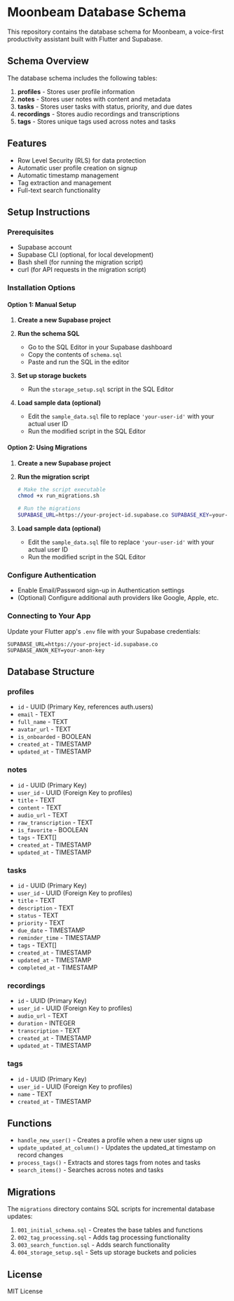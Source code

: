 # Moonbeam Database Schema

This repository contains the database schema for Moonbeam, a voice-first productivity assistant built with Flutter and Supabase.

## Schema Overview

The database schema includes the following tables:

1. **profiles** - Stores user profile information
2. **notes** - Stores user notes with content and metadata
3. **tasks** - Stores user tasks with status, priority, and due dates
4. **recordings** - Stores audio recordings and transcriptions
5. **tags** - Stores unique tags used across notes and tasks

## Features

- Row Level Security (RLS) for data protection
- Automatic user profile creation on signup
- Automatic timestamp management
- Tag extraction and management
- Full-text search functionality

## Setup Instructions

### Prerequisites

- Supabase account
- Supabase CLI (optional, for local development)
- Bash shell (for running the migration script)
- curl (for API requests in the migration script)

### Installation Options

#### Option 1: Manual Setup

1. **Create a new Supabase project**

2. **Run the schema SQL**
   - Go to the SQL Editor in your Supabase dashboard
   - Copy the contents of `schema.sql`
   - Paste and run the SQL in the editor

3. **Set up storage buckets**
   - Run the `storage_setup.sql` script in the SQL Editor

4. **Load sample data (optional)**
   - Edit the `sample_data.sql` file to replace `'your-user-id'` with your actual user ID
   - Run the modified script in the SQL Editor

#### Option 2: Using Migrations

1. **Create a new Supabase project**

2. **Run the migration script**
   ```bash
   # Make the script executable
   chmod +x run_migrations.sh
   
   # Run the migrations
   SUPABASE_URL=https://your-project-id.supabase.co SUPABASE_KEY=your-anon-key ./run_migrations.sh
   ```

3. **Load sample data (optional)**
   - Edit the `sample_data.sql` file to replace `'your-user-id'` with your actual user ID
   - Run the modified script in the SQL Editor

### Configure Authentication

- Enable Email/Password sign-up in Authentication settings
- (Optional) Configure additional auth providers like Google, Apple, etc.

### Connecting to Your App

Update your Flutter app's `.env` file with your Supabase credentials:

```
SUPABASE_URL=https://your-project-id.supabase.co
SUPABASE_ANON_KEY=your-anon-key
```

## Database Structure

### profiles
- `id` - UUID (Primary Key, references auth.users)
- `email` - TEXT
- `full_name` - TEXT
- `avatar_url` - TEXT
- `is_onboarded` - BOOLEAN
- `created_at` - TIMESTAMP
- `updated_at` - TIMESTAMP

### notes
- `id` - UUID (Primary Key)
- `user_id` - UUID (Foreign Key to profiles)
- `title` - TEXT
- `content` - TEXT
- `audio_url` - TEXT
- `raw_transcription` - TEXT
- `is_favorite` - BOOLEAN
- `tags` - TEXT[]
- `created_at` - TIMESTAMP
- `updated_at` - TIMESTAMP

### tasks
- `id` - UUID (Primary Key)
- `user_id` - UUID (Foreign Key to profiles)
- `title` - TEXT
- `description` - TEXT
- `status` - TEXT
- `priority` - TEXT
- `due_date` - TIMESTAMP
- `reminder_time` - TIMESTAMP
- `tags` - TEXT[]
- `created_at` - TIMESTAMP
- `updated_at` - TIMESTAMP
- `completed_at` - TIMESTAMP

### recordings
- `id` - UUID (Primary Key)
- `user_id` - UUID (Foreign Key to profiles)
- `audio_url` - TEXT
- `duration` - INTEGER
- `transcription` - TEXT
- `created_at` - TIMESTAMP
- `updated_at` - TIMESTAMP

### tags
- `id` - UUID (Primary Key)
- `user_id` - UUID (Foreign Key to profiles)
- `name` - TEXT
- `created_at` - TIMESTAMP

## Functions

- `handle_new_user()` - Creates a profile when a new user signs up
- `update_updated_at_column()` - Updates the updated_at timestamp on record changes
- `process_tags()` - Extracts and stores tags from notes and tasks
- `search_items()` - Searches across notes and tasks

## Migrations

The `migrations` directory contains SQL scripts for incremental database updates:

1. `001_initial_schema.sql` - Creates the base tables and functions
2. `002_tag_processing.sql` - Adds tag processing functionality
3. `003_search_function.sql` - Adds search functionality
4. `004_storage_setup.sql` - Sets up storage buckets and policies

## License

MIT License